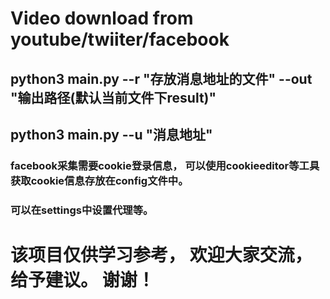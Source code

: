 # Video download from youtube/twiiter/facebook 
## python3 main.py --r "存放消息地址的文件"  --out "输出路径(默认当前文件下result)"
## python3 main.py --u "消息地址"
### facebook采集需要cookie登录信息， 可以使用cookieeditor等工具获取cookie信息存放在config文件中。
### 可以在settings中设置代理等。
# 该项目仅供学习参考， 欢迎大家交流，给予建议。 谢谢！
